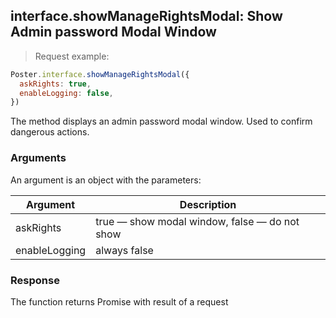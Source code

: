 ## interface.showManageRightsModal: Show Admin password Modal Window

> Request example: 
```javascript
Poster.interface.showManageRightsModal({
  askRights: true,
  enableLogging: false,
})
```

The method displays an admin password modal window. Used to confirm dangerous actions.

### Arguments

An argument is an object with the parameters:

Argument | Description
-------- | --------
askRights | true — show modal window, false — do not show
enableLogging | always false

### Response

The function returns Promise with result of a request